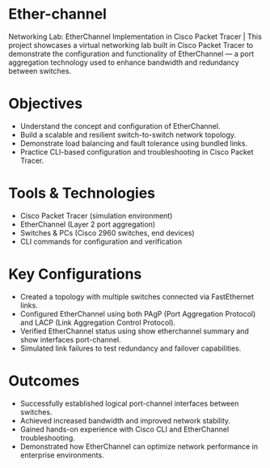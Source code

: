 # Ether-channel
Networking Lab: EtherChannel Implementation in Cisco Packet Tracer | This project showcases a virtual networking lab built in Cisco Packet Tracer to demonstrate the configuration and functionality of EtherChannel — a port aggregation technology used to enhance bandwidth and redundancy between switches.
# Objectives
- Understand the concept and configuration of EtherChannel.
- Build a scalable and resilient switch-to-switch network topology.
- Demonstrate load balancing and fault tolerance using bundled links.
- Practice CLI-based configuration and troubleshooting in Cisco Packet Tracer.
# Tools & Technologies
- Cisco Packet Tracer (simulation environment)
- EtherChannel (Layer 2 port aggregation)
- Switches & PCs (Cisco 2960 switches, end devices)
- CLI commands for configuration and verification
# Key Configurations
- Created a topology with multiple switches connected via FastEthernet links.
- Configured EtherChannel using both PAgP (Port Aggregation Protocol) and LACP (Link Aggregation Control Protocol).
- Verified EtherChannel status using show etherchannel summary and show interfaces port-channel.
- Simulated link failures to test redundancy and failover capabilities.
# Outcomes
- Successfully established logical port-channel interfaces between switches.
- Achieved increased bandwidth and improved network stability.
- Gained hands-on experience with Cisco CLI and EtherChannel troubleshooting.
- Demonstrated how EtherChannel can optimize network performance in enterprise environments.
